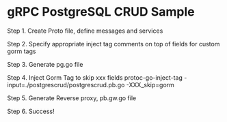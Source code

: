 # gRPC PostgreSQL CRUD Sample

Step 1. Create Proto file, define messages and services

Step 2. Specify appropriate inject tag comments on top of fields for custom gorm tags

Step 3. Generate pg.go file

Step 4. Inject Gorm Tag to skip xxx fields protoc-go-inject-tag -input=./postgrescrud/postgrescrud.pb.go -XXX_skip=gorm

Step 5. Generate Reverse proxy, pb.gw.go file

Step 6. Success!
